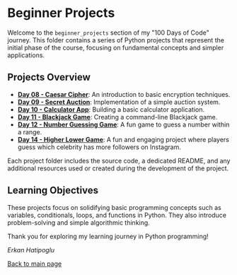 # Beginner Projects

Welcome to the `beginner_projects` section of my "100 Days of Code" journey. This folder contains a series of Python projects that represent the initial phase of the course, focusing on fundamental concepts and simpler applications.

## Projects Overview

- **[Day 08 - Caesar Cipher](beginner_projects/day_8_caesar_cipher)**: An introduction to basic encryption techniques.
- **[Day 09 - Secret Auction](beginner_projects/day_9_secret_auction)**: Implementation of a simple auction system.
- **[Day 10 - Calculator App](beginner_projects/day_10_calculator_app)**: Building a basic calculator application.
- **[Day 11 - Blackjack Game](beginner_projects/day_11_blackjack_game)**: Creating a command-line Blackjack game.
- **[Day 12 - Number Guessing Game](beginner_projects/day_12_number_guessing_game)**: A fun game to guess a number within a range.
- **[Day 14 - Higher Lower Game](beginner_projects/day_14_higher_lower_game)**: A fun and engaging project where players guess which celebrity has more followers on Instagram.

Each project folder includes the source code, a dedicated README, and any additional resources used or created during the development of the project.

## Learning Objectives

These projects focus on solidifying basic programming concepts such as variables, conditionals, loops, and functions in Python. They also introduce problem-solving and simple algorithmic thinking.

Thank you for exploring my learning journey in Python programming!

*Erkan Hatipoglu*

[Back to main page](https://github.com/ErkanHatipoglu/100-days-of-code)
